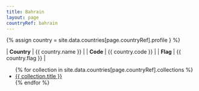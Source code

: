 ```yaml
---
title: Bahrain
layout: page
countryRef: bahrain
---
```


{% assign country = site.data.countries[page.countryRef].profile } %}

| **Country** | {{ country.name }} |
| **Code**    | {{ country.code }} |
| **Flag**    | {{ country.flag }} |

<ul>
{% for collection in site.data.countries[page.countryRef].collections %}
<li><a href="{{ collection.url }}">{{ collection.title }}</a></li>
{% endfor %}
</ul>
